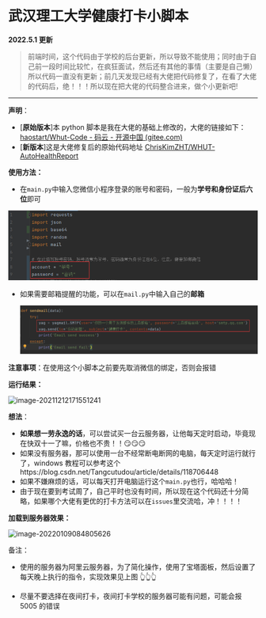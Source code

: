 # 武汉理工大学健康打卡小脚本

**2022.5.1 更新**

> 前端时间，这个代码由于学校的后台更新，所以导致不能使用；同时由于自己前一段时间比较忙，在疯狂面试，然后还有其他的事情（主要是自己懒）所以代码一直没有更新；前几天发现已经有大佬把代码修复了，在看了大佬的代码后，绝！！！所以现在把大佬的代码整合进来，做个小更新吧!

---

**声明**：

- [**原始版本**]本 python 脚本是我在大佬的基础上修改的，大佬的链接如下：[haostart/Whut-Code - 码云 - 开源中国 (gitee.com)](https://gitee.com/haostart/whut-code?_from=gitee_search)
- [**新版本**]这是大佬修复后的原始代码地址 [ChrisKimZHT/WHUT-AutoHealthReport](https://github.com/ChrisKimZHT/WHUT-AutoHealthReport)

**使用方法：**

- 在`main.py`中输入您微信小程序登录的账号和密码，一般为**学号和身份证后六位**即可

![账号设置](%E8%B4%A6%E5%8F%B7%E8%AE%BE%E7%BD%AE.png)

- 如果需要邮箱提醒的功能，可以在`mail.py`中输入自己的**邮箱**

  ![邮箱设置](%E9%82%AE%E7%AE%B1%E8%AE%BE%E7%BD%AE.png)

**注意事项**：在使用这个小脚本之前要先取消微信的绑定，否则会报错

**运行结果：**

![image-20211212171551241](image-20211212171551241.png)

**想法**：

- **如果想一劳永逸的话**，可以尝试买一台云服务器，让他每天定时启动，毕竟现在快双十一了嘛，价格也不贵！！😏😏😏
- 如果没有服务器，那可以使用一台不经常断电断网的电脑，每天定时运行就行了，windows 教程可以参考这个https://blog.csdn.net/Tangcutudou/article/details/118706448
- 如果不嫌麻烦的话，可以每天打开电脑运行这个`main.py`也行，哈哈哈！
- 由于现在要到考试周了，自己平时也没有时间，所以现在这个代码还十分简略，如果哪个大佬有更优的打卡方法可以在`issues`里交流哈，冲！！！！

**加载到服务器效果：**

![image-20220109084805626](image-20220109084805626.png)

备注：

- 使用的服务器为阿里云服务器，为了简化操作，使用了宝塔面板，然后设置了每天晚上执行的指令，实现效果见上图 👆👆👆

- 尽量不要选择在夜间打卡，夜间打卡学校的服务器可能有问题，可能会报 5005 的错误
